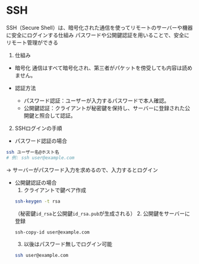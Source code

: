 # SSH

SSH（Secure Shell）は、暗号化された通信を使ってリモートのサーバーや機器に安全にログインする仕組み
パスワードや公開鍵認証を用いることで、安全にリモート管理ができる

1. 仕組み

- 暗号化
通信はすべて暗号化され、第三者がパケットを傍受しても内容は読めません。

- 認証方法

    - パスワード認証：ユーザーが入力するパスワードで本人確認。
    - 公開鍵認証：クライアントが秘密鍵を保持し、サーバーに登録された公開鍵と照合して認証。

2. SSHログインの手順

- パスワード認証の場合
~~~bash
ssh ユーザー名@ホスト名
# 例: ssh user@example.com
~~~
→ サーバーがパスワード入力を求めるので、入力するとログイン

- 公開鍵認証の場合
    1. クライアントで鍵ペア作成
    ~~~bash
    ssh-keygen -t rsa
    ~~~
    （秘密鍵`id_rsa`と公開鍵`id_rsa.pub`が生成される）
    2. 公開鍵をサーバーに登録
    ~~~bash
    ssh-copy-id user@example.com
    ~~~
    3. 以後はパスワード無しでログイン可能
    ~~~bash
    ssh user@example.com
    ~~~

    